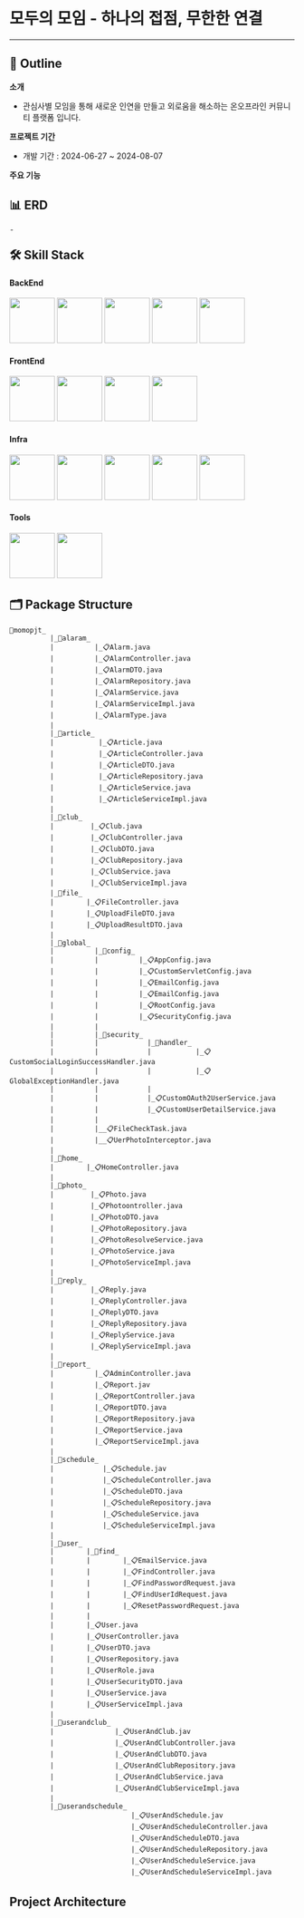 # 모두의 모임 - 하나의 접점, 무한한 연결

---

### 



## 📖 Outline
**소개**

- 관심사별 모임을 통해 새로운 인연을 만들고 외로움을 해소하는 온오프라인 커뮤니티 플랫폼 입니다.

**프로젝트 기간** 

- 개발 기간 : 2024-06-27 ~ 2024-08-07

**주요 기능**



## 📊 ERD
<img width="6" alt="모두의 모임 ERD" src="https://github.com/user-attachments/assets/6423c6d9-42a0-45cc-bb39-6f866bc08a63">

## 🛠️ Skill Stack

#### BackEnd
<p>
    <img src="https://github.com/user-attachments/assets/c2c9f5c1-a8a5-4a53-bbf9-c68928a335e3" width="80">
    <img src="https://github.com/user-attachments/assets/987881a9-4ab7-4769-bb5a-1bd3a11e0240" width="80">
    <img src="https://github.com/user-attachments/assets/424eb591-53b9-428a-94f3-7cc303ced130" width="80">
    <img src="https://github.com/user-attachments/assets/14e8ad37-2f7d-4b08-ba69-34e33bcba6a1" width="80">
    <img src="https://github.com/user-attachments/assets/f6ee986c-e307-46a4-8ee6-1760e214aabe" width="80">
</p>

#### FrontEnd
<p>
    <img src="https://github.com/user-attachments/assets/96b4257f-da04-47b6-b0f7-4d52f968ff38" width="80">
    <img src="https://github.com/user-attachments/assets/d882cabc-cdc3-43a8-8492-7451019abfa4" width="80">
    <img src="https://github.com/user-attachments/assets/65466afc-5aa9-41e3-b306-6cd217d826a7" width="80">
    <img src="https://github.com/user-attachments/assets/0c4f2299-5e9b-4e69-b1be-6b3130f70e76" width="80">
</p>

#### Infra
<p>
    <img src="https://github.com/user-attachments/assets/4c6cb25b-f52e-4d1c-bec1-0e7799067588" width="80">
    <img src="https://github.com/user-attachments/assets/720878fa-a25c-4f3c-9117-2fb6ddec0702" width="80">
    <img src="https://github.com/user-attachments/assets/b33e916a-f2dd-4c90-b9f2-48ca9e6fedd0" width="80">
    <img src="https://github.com/user-attachments/assets/b4b42c4f-3852-490a-a520-65ed19f3a09e" width="80">
    <img src="https://github.com/user-attachments/assets/bc61bd2c-b221-465d-b1e8-6e5836fa000d" width="80">
</p>

#### Tools
<p>
    <img src="https://github.com/user-attachments/assets/e86d7071-f0d4-4747-ac70-9bfc2e5eff16" width="80">
    <img src="https://github.com/user-attachments/assets/7d69cc58-1432-49ed-a520-ddccc62b271b" width="80">
</p>


## 🗂️ Package Structure

```
📂momopjt_
          |_📂alaram_
          |          |_📋Alarm.java
          |          |_📋AlarmController.java
          |          |_📋AlarmDTO.java
          |          |_📋AlarmRepository.java
          |          |_📋AlarmService.java
          |          |_📋AlarmServiceImpl.java
          |          |_📋AlarmType.java
          |
          |_📂article_
          |           |_📋Article.java
          |           |_📋ArticleController.java
          |           |_📋ArticleDTO.java
          |           |_📋ArticleRepository.java
          |           |_📋ArticleService.java
          |           |_📋ArticleServiceImpl.java
          |
          |_📂club_
          |         |_📋Club.java
          |         |_📋ClubController.java
          |         |_📋ClubDTO.java
          |         |_📋ClubRepository.java
          |         |_📋ClubService.java
          |         |_📋ClubServiceImpl.java
          |_📂file_
          |        |_📋FileController.java
          |        |_📋UploadFileDTO.java
          |        |_📋UploadResultDTO.java
          |
          |_📂global_
          |          |_📂config_
          |          |          |_📋AppConfig.java
          |          |          |_📋CustomServletConfig.java
          |          |          |_📋EmailConfig.java
          |          |          |_📋EmailConfig.java
          |          |          |_📋RootConfig.java
          |          |          |_📋SecurityConfig.java
          |          |
          |          |_📂security_
          |          |            |_📂handler_
          |          |            |           |_📋CustomSocialLoginSuccessHandler.java
          |          |            |           |_📋GlobalExceptionHandler.java
          |          |            |
          |          |            |_📋CustomOAuth2UserService.java
          |          |            |_📋CustomUserDetailService.java
          |          |
          |          |__📋FileCheckTask.java
          |          |__📋UerPhotoInterceptor.java           
          |        
          |_📂home_
          |        |_📋HomeController.java
          |
          |_📂photo_
          |         |_📋Photo.java
          |         |_📋Photoontroller.java
          |         |_📋PhotoDTO.java
          |         |_📋PhotoRepository.java
          |         |_📋PhotoResolveService.java
          |         |_📋PhotoService.java
          |         |_📋PhotoServiceImpl.java
          |
          |_📂reply_
          |         |_📋Reply.java
          |         |_📋ReplyController.java
          |         |_📋ReplyDTO.java
          |         |_📋ReplyRepository.java
          |         |_📋ReplyService.java
          |         |_📋ReplyServiceImpl.java
          |
          |_📂report_
          |          |_📋AdminController.java
          |          |_📋Report.jav
          |          |_📋ReportController.java
          |          |_📋ReportDTO.java
          |          |_📋ReportRepository.java
          |          |_📋ReportService.java
          |          |_📋ReportServiceImpl.java
          |         
          |_📂schedule_
          |            |_📋Schedule.jav
          |            |_📋ScheduleController.java
          |            |_📋ScheduleDTO.java
          |            |_📋ScheduleRepository.java
          |            |_📋ScheduleService.java
          |            |_📋ScheduleServiceImpl.java
          |                   
          |_📂user_
          |        |_📂find_
          |        |        |_📋EmailService.java
          |        |        |_📋FindController.java
          |        |        |_📋FindPasswordRequest.java
          |        |        |_📋FindUserIdRequest.java
          |        |        |_📋ResetPasswordRequest.java
          |        |
          |        |_📋User.java
          |        |_📋UserController.java
          |        |_📋UserDTO.java
          |        |_📋UserRepository.java
          |        |_📋UserRole.java
          |        |_📋UserSecurityDTO.java
          |        |_📋UserService.java
          |        |_📋UserServiceImpl.java
          |        
          |_📂userandclub_
          |               |_📋UserAndClub.jav
          |               |_📋UserAndClubController.java
          |               |_📋UserAndClubDTO.java
          |               |_📋UserAndClubRepository.java
          |               |_📋UserAndClubService.java
          |               |_📋UserAndClubServiceImpl.java
          |
          |_📂userandschedule_
                              |_📋UserAndSchedule.jav
                              |_📋UserAndScheduleController.java
                              |_📋UserAndScheduleDTO.java
                              |_📋UserAndScheduleRepository.java
                              |_📋UserAndScheduleService.java
                              |_📋UserAndScheduleServiceImpl.java
```

##  Project Architecture